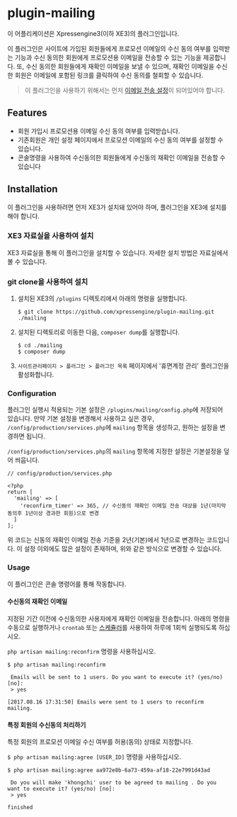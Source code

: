 # plugin-mailing

이 어플리케이션은 Xpressengine3(이하 XE3)의 플러그인입니다.

이 플러그인은 사이트에 가입된 회원들에게 프로모션 이메일의 수신 동의 여부를 입력받는 기능과 수신 동의한 회원에게 프로모션용 이메일을 전송할 수 있는 기능을 제공합니다.
또, 수신 동의한 회원들에게 재확인 이메일을 보낼 수 있으며, 재확인 이메일을 수신한 회원은 이메일에 포함된 링크를 클릭하여 수신 동의를 철회할 수 있습니다.

> 이 플러그인을 사용하기 위해서는 먼저 [이메일 전송 설정](https://laravel.kr/docs/5.1/mail)이 되어있어야 합니다.

## Features

- 회원 가입시 프로모션용 이메일 수신 동의 여부를 입력받습니다.
- 기존회원은 개인 설정 페이지에서 프로모션 이메일의 수신 동의 여부를 설정할 수 있습니다.
- 콘솔명령을 사용하여 수신동의한 회원들에게 수신동의 재확인 이메일을 전송할 수 있습니다

## Installation

이 플러그인을 사용하려면 먼저 XE3가 설치돼 있어야 하며, 플러그인을 XE3에 설치를 해야 합니다.

### XE3 자료실을 사용하여 설치

XE3 자료실을 통해 이 플러그인을 설치할 수 있습니다. 자세한 설치 방법은 자료실에서 볼 수 있습니다.

### git clone을 사용하여 설치

1. 설치된 XE3의 `/plugins` 디렉토리에서 아래의 명령을 실행합니다.
	```
	$ git clone https://github.com/xpressengine/plugin-mailing.git ./mailing
	```
2. 설치된 디렉토리로 이동한 다음, `composer dump`를 실행합니다.
	```
	$ cd ./mailing
	$ composer dump
	```
3. `사이트관리페이지 > 플러그인 > 플러그인 목록` 페이지에서 '휴면계정 관리' 플러그인을 활성화합니다.

### Configuration

플러그인 실행시 적용되는 기본 설정은 `/plugins/mailing/config.php`에 저장되어 있습니다. 만약 기본 설정을 변경해서 사용하고 싶은 경우, `/config/production/services.php`에 `mailing` 항목을 생성하고, 원하는 설정을 변경하면 됩니다. 

`/config/production/services.php`의 `mailing` 항목에 지정한 설정은 기본설정을 덮어 씌웁니다.

```
// config/production/services.php

<?php
return [
  'mailing' => [
    'reconfirm_timer' => 365, // 수신동의 재확인 이메일 전송 대상을 1년(마지막 동의후 1년이상 경과한 회원)으로 변경 
  ]
];
```

위 코드는 신동의 재확인 이메일 전송 기준을 2년(기본)에서 1년으로 변경하는 코드입니다. 이 설정 이외에도 많은 설정이 존재하며, 위와 같은 방식으로 변경할 수 있습니다.



### Usage

이 플러그인은 콘솔 명령어를 통해 작동합니다.

#### 수신동의 재확인 이메일 

지정된 기간 이전에 수신동의한 사용자에게 재확인 이메일을 전송합니다. 
아래의 명령을 수동으로 실행하거나 `crontab` 또는 [스케쥴러](https://laravel.com/docs/5.1/scheduling)를 사용하여 하루에 1회씩 실행되도록 하십시오.

`php artisan mailing:reconfirm` 명령을 사용하십시오.

```
$ php artisan mailing:reconfirm

 Emails will be sent to 1 users. Do you want to execute it? (yes/no) [no]:
 > yes

[2017.08.16 17:31:50] Emails were sent to 1 users to reconfirm mailing.
```

#### 특정 회원의 수신동의 처리하기

특정 회원의 프로모션 이메일 수신 여부를 허용(동의) 상태로 지정합니다.

`$ php artisan mailing:agree [USER_ID]` 명령을 사용하십시오.

```
$ php artisan mailing:agree aa972e8b-6a73-459a-af18-22e7991d43ad
  
 Do you will make 'khongchi' user to be agreed to mailing . Do you want to execute it? (yes/no) [no]:
 > yes

finished
```






